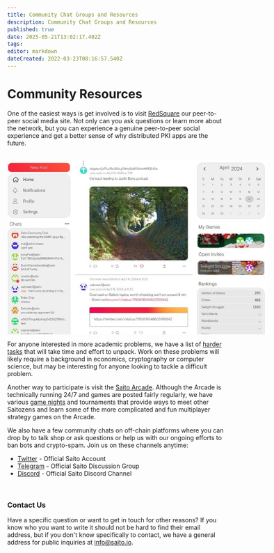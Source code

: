 ```yaml
---
title: Community Chat Groups and Resources
description: Community Chat Groups and Resources
published: true
date: 2025-05-21T13:02:17.402Z
tags: 
editor: markdown
dateCreated: 2022-03-23T08:16:57.540Z
---
```


# Community Resources

One of the easiest ways is get involved is to visit [RedSquare](https://saito.io/redsquare) our peer-to-peer social media site. Not only can you ask questions or learn more about the network, but you can experience a genuine peer-to-peer social experience and get a better sense of why distributed PKI apps are the future.

<br>
<div style="height:400px;width:600px;overflow:hidden;">
  <img src="/red-square-feed.jpg">
</div>

For anyone interested in more academic problems, we have a list of [harder tasks](/community/tasks) that will take time and effort to unpack. Work on these problems will likely require a background in economics, cryptography or computer science, but may be interesting for anyone looking to tackle a difficult problem.

Another way to participate is visit the [Saito Arcade](https://saito.io/arcade). Although the Arcade is technically running 24/7 and games are posted fairly regularly, we have various [game nights](/community/game_nights) and tournaments that provide ways to meet other Saitozens and learn some of the more complicated and fun multiplayer strategy games on the Arcade.

We also have a few community chats on off-chain platforms where you can drop by to talk shop or ask questions or help us with our ongoing efforts to ban bots and crypto-spam. Join us on these channels anytime:

- [Twitter](https://x.com/SaitoOfficial) - Official Saito Account
- [Telegram](https://t.me/SaitoIO) - Official Saito Discussion Group
- [Discord](https://discord.gg/HjTFh9Tfec) - Official Saito Discord Channel

<br />

### Contact Us ###

Have a specific question or want to get in touch for other reasons? If you know who you want to write it should not be hard to find their email address, but if you don't know specifically to contact, we have a general address for public inquiries at info@saito.io.